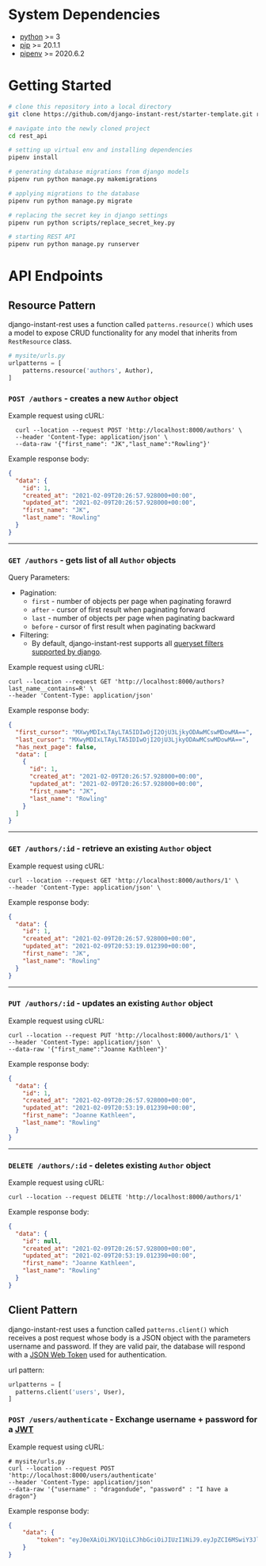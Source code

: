 # System Dependencies

- [python](https://www.python.org/downloads/) >= 3 
- [pip]() >= 20.1.1
- [pipenv](https://pipenv.pypa.io/en/latest/) >= 2020.6.2

# Getting Started
```sh
# clone this repository into a local directory
git clone https://github.com/django-instant-rest/starter-template.git rest_api

# navigate into the newly cloned project
cd rest_api

# setting up virtual env and installing dependencies
pipenv install

# generating database migrations from django models
pipenv run python manage.py makemigrations

# applying migrations to the database
pipenv run python manage.py migrate

# replacing the secret key in django settings
pipenv run python scripts/replace_secret_key.py

# starting REST API
pipenv run python manage.py runserver
```
# API Endpoints
## Resource Pattern
django-instant-rest uses a function called `patterns.resource()` which uses a model to expose CRUD functionality for any model that inherits from `RestResource` class.
```py
# mysite/urls.py
urlpatterns = [
    patterns.resource('authors', Author),
]
```
### `POST /authors` - creates a new `Author` object
Example request using cURL:
```
  curl --location --request POST 'http://localhost:8000/authors' \
  --header 'Content-Type: application/json' \
  --data-raw '{"first_name": "JK","last_name":"Rowling"}'
```
Example response body:
```JSON
{
  "data": {
    "id": 1,
    "created_at": "2021-02-09T20:26:57.928000+00:00",
    "updated_at": "2021-02-09T20:26:57.928000+00:00",
    "first_name": "JK",
    "last_name": "Rowling"
  }
}
```
---
### `GET /authors` - gets list of all `Author` objects
Query Parameters: 
- Pagination:
  - `first` - number of objects per page when paginating forawrd
  - `after` - cursor of first result when paginating forward
  - `last` - number of objects per page when paginating backward
  - `before` - cursor of first result when paginating backward
- Filtering:
  - By default, django-instant-rest supports all [queryset filters supported by django](https://docs.djangoproject.com/en/3.1/topics/db/queries/#retrieving-specific-objects-with-filters).

Example request using cURL:
  ```
  curl --location --request GET 'http://localhost:8000/authors?last_name__contains=R' \
  --header 'Content-Type: application/json'
  ```
Example response body:
  ```JSON
  {
    "first_cursor": "MXwyMDIxLTAyLTA5IDIwOjI2OjU3LjkyODAwMCswMDowMA==",
    "last_cursor": "MXwyMDIxLTAyLTA5IDIwOjI2OjU3LjkyODAwMCswMDowMA==",
    "has_next_page": false,
    "data": [
      {
        "id": 1,
        "created_at": "2021-02-09T20:26:57.928000+00:00",
        "updated_at": "2021-02-09T20:26:57.928000+00:00",
        "first_name": "JK",
        "last_name": "Rowling"
      }
    ]
  }
  ```
---
### `GET /authors/:id` - retrieve an existing `Author` object
Example request using cURL:
  ```
  curl --location --request GET 'http://localhost:8000/authors/1' \
  --header 'Content-Type: application/json' \
  ```
Example response body:
```JSON
{
  "data": {
    "id": 1,
    "created_at": "2021-02-09T20:26:57.928000+00:00",
    "updated_at": "2021-02-09T20:53:19.012390+00:00",
    "first_name": "JK",
    "last_name": "Rowling"
  }
}
```
---
### `PUT /authors/:id` - updates an existing `Author` object
Example request using cURL:
  ```
  curl --location --request PUT 'http://localhost:8000/authors/1' \
  --header 'Content-Type: application/json' \
  --data-raw '{"first_name":"Joanne Kathleen"}'
  ```
Example response body:
```JSON
{
  "data": {
    "id": 1,
    "created_at": "2021-02-09T20:26:57.928000+00:00",
    "updated_at": "2021-02-09T20:53:19.012390+00:00",
    "first_name": "Joanne Kathleen",
    "last_name": "Rowling"
  }
}
```
---
### `DELETE /authors/:id` - deletes existing `Author` object
Example request using cURL:
```
curl --location --request DELETE 'http://localhost:8000/authors/1'
```
Example response body:
```JSON
{
  "data": {
    "id": null,
    "created_at": "2021-02-09T20:26:57.928000+00:00",
    "updated_at": "2021-02-09T20:53:19.012390+00:00",
    "first_name": "Joanne Kathleen",
    "last_name": "Rowling"
  }
}
```

## Client Pattern
django-instant-rest uses a function called `patterns.client()` which receives a post request whose body is a JSON object with the parameters username and password. If they are valid pair, the database will respond with a [JSON Web Token](https://jwt.io/) used for authentication.

url pattern:
```py
urlpatterns = [
  patterns.client('users', User),
]
```

### `POST /users/authenticate` - Exchange username + password for a [JWT](https://jwt.io/)

Example request using cURL:
```
# mysite/urls.py
curl --location --request POST 
'http://localhost:8000/users/authenticate' 
--header 'Content-Type: application/json' 
--data-raw '{"username" : "dragondude", "password" : "I have a dragon"}
```
Example response body:
```JSON
{
    "data": {
        "token": "eyJ0eXAiOiJKV1QiLCJhbGciOiJIUzI1NiJ9.eyJpZCI6MSwiY3JlYXRlZF9hdCI6IjIwMjEtMDItMTFUMTg6MDk6MTkuNTU1MDUzKzAwOjAwIiwidXBkYXRlZF9hdCI6IjIwMjEtMDItMTFUMTg6MDk6MTkuNTU1MDUzKzAwOjAwIiwidXNlcm5hbWUiOiJUYWRDb3VwZXJAZ21haWwuY29tIiwiZW1haWwiOiIifQ.VnzlwphZ0Cu9QY9CNclkY-qb9HY63HiqbNi2bltyDpM"
    }
}
```